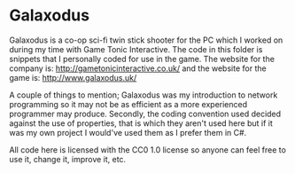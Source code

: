 Galaxodus
=========

Galaxodus is a co-op sci-fi twin stick shooter for the PC which I worked on during my time with Game Tonic Interactive. The code in this folder is snippets that I personally coded for use in the game. The website for the company is: http://gametonicinteractive.co.uk/ and the website for the game is: http://www.galaxodus.uk/

A couple of things to mention; Galaxodus was my introduction to network programming so it may not be as efficient as a more experienced programmer may produce. Secondly, the coding convention used decided against the use of properties, that is which they aren't used here but if it was my own project I would've used them as I prefer them in C#.

All code here is licensed with the CC0 1.0 license so anyone can feel free to use it, change it, improve it, etc.
